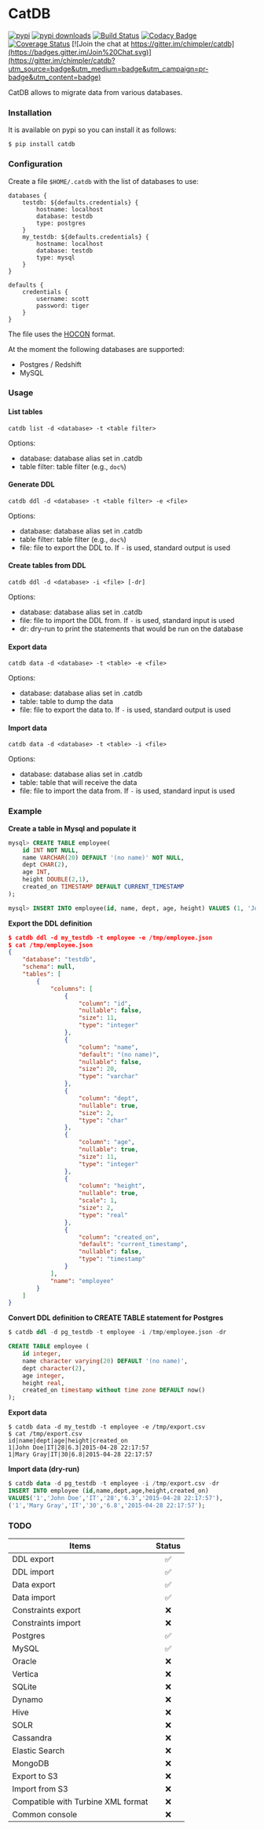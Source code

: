 # CatDB

[![pypi](http://img.shields.io/pypi/v/catdb.png)](https://pypi.python.org/pypi/catdb)
[![pypi downloads](http://img.shields.io/pypi/dm/catdb.png)](https://pypi.python.org/pypi/catdb)
[![Build Status](https://travis-ci.org/chimpler/catdb.svg)](https://travis-ci.org/chimpler/catdb)
[![Codacy Badge](https://www.codacy.com/project/badge/9475572095844dc7832e36444cc71b78)](https://www.codacy.com/app/francois-dangngoc/catdb)
[![Coverage Status](https://coveralls.io/repos/chimpler/catdb/badge.svg)](https://coveralls.io/r/chimpler/catdb)
[![Join the chat at https://gitter.im/chimpler/catdb](https://badges.gitter.im/Join%20Chat.svg)](https://gitter.im/chimpler/catdb?utm_source=badge&utm_medium=badge&utm_campaign=pr-badge&utm_content=badge)

CatDB allows to migrate data from various databases.

### Installation

It is available on pypi so you can install it as follows:

    $ pip install catdb

### Configuration

Create a file `$HOME/.catdb` with the list of databases to use:

	databases {
	    testdb: ${defaults.credentials} {
			hostname: localhost
			database: testdb
			type: postgres
	    }
	    my_testdb: ${defaults.credentials} {
			hostname: localhost
			database: testdb
			type: mysql
	    }
	}
	    
	defaults {
		credentials {
			username: scott
			password: tiger
		}
	}

The file uses the [HOCON](https://github.com/typesafehub/config/blob/master/HOCON.md) format.
	
At the moment the following databases are supported:

- Postgres / Redshift
- MySQL

### Usage

#### List tables

	catdb list -d <database> -t <table filter>

Options:

- database: database alias set in .catdb
- table filter: table filter (e.g., `doc%`)

#### Generate DDL

	catdb ddl -d <database> -t <table filter> -e <file>

Options:

- database: database alias set in .catdb
- table filter: table filter (e.g., `doc%`)
- file: file to export the DDL to. If `-` is used, standard output is used

#### Create tables from DDL

	catdb ddl -d <database> -i <file> [-dr]

Options:

- database: database alias set in .catdb
- file: file to import the DDL from. If `-` is used, standard input is used
- dr: dry-run to print the statements that would be run on the database

#### Export data

	catdb data -d <database> -t <table> -e <file>

Options:

- database: database alias set in .catdb
- table: table to dump the data
- file: file to export the data to. If `-` is used, standard output is used

#### Import data

	catdb data -d <database> -t <table> -i <file>

Options:

- database: database alias set in .catdb
- table: table that will receive the data
- file: file to import the data from. If `-` is used, standard input is used

### Example

**Create a table in Mysql and populate it**

```sql
mysql> CREATE TABLE employee(
    id INT NOT NULL,
    name VARCHAR(20) DEFAULT '(no name)' NOT NULL, 
    dept CHAR(2), 
    age INT, 
    height DOUBLE(2,1),
    created_on TIMESTAMP DEFAULT CURRENT_TIMESTAMP
);

mysql> INSERT INTO employee(id, name, dept, age, height) VALUES (1, 'John Doe', 'IT', 28, 6.3),(1, 'Mary Gray', 'IT', 30, 6.8);
```

**Export the DDL definition**
    
```json
$ catdb ddl -d my_testdb -t employee -e /tmp/employee.json
$ cat /tmp/employee.json
{
    "database": "testdb",
    "schema": null,
    "tables": [
        {
            "columns": [
                {
                    "column": "id",
                    "nullable": false,
                    "size": 11,
                    "type": "integer"
                },
                {
                    "column": "name",
                    "default": "(no name)",
                    "nullable": false,
                    "size": 20,
                    "type": "varchar"
                },
                {
                    "column": "dept",
                    "nullable": true,
                    "size": 2,
                    "type": "char"
                },
                {
                    "column": "age",
                    "nullable": true,
                    "size": 11,
                    "type": "integer"
                },
                {
                    "column": "height",
                    "nullable": true,
                    "scale": 1,
                    "size": 2,
                    "type": "real"
                },
                {
                    "column": "created_on",
                    "default": "current_timestamp",
                    "nullable": false,
                    "type": "timestamp"
                }
            ],
            "name": "employee"
        }
    ]
}
```
    
**Convert DDL definition to CREATE TABLE statement for Postgres**

```sql
$ catdb ddl -d pg_testdb -t employee -i /tmp/employee.json -dr

CREATE TABLE employee (
    id integer,
    name character varying(20) DEFAULT '(no name)',
    dept character(2),
    age integer,
    height real,
    created_on timestamp without time zone DEFAULT now()
);
```
    
**Export data**

    $ catdb data -d my_testdb -t employee -e /tmp/export.csv
    $ cat /tmp/export.csv
    id|name|dept|age|height|created_on
    1|John Doe|IT|28|6.3|2015-04-28 22:17:57
    1|Mary Gray|IT|30|6.8|2015-04-28 22:17:57        

**Import data (dry-run)**

```sql
$ catdb data -d pg_testdb -t employee -i /tmp/export.csv -dr
INSERT INTO employee (id,name,dept,age,height,created_on)
VALUES('1','John Doe','IT','28','6.3','2015-04-28 22:17:57'),
('1','Mary Gray','IT','30','6.8','2015-04-28 22:17:57');
```

### TODO

Items                                  | Status
-------------------------------------- | :-----:
DDL export                             | :white_check_mark:
DDL import                             | :white_check_mark:
Data export                            | :white_check_mark:
Data import                            | :white_check_mark:
Constraints export                     | :x:
Constraints import                     | :x:
Postgres                               | :white_check_mark:
MySQL                                  | :white_check_mark:
Oracle                                 | :x:
Vertica                                | :x:
SQLite                                 | :x:
Dynamo                                 | :x:
Hive                                   | :x:
SOLR                                   | :x:
Cassandra                              | :x:
Elastic Search                         | :x:
MongoDB                                | :x:
Export to S3                           | :x:
Import from S3                         | :x:
Compatible with Turbine XML format     | :x:
Common console                         | :x:
